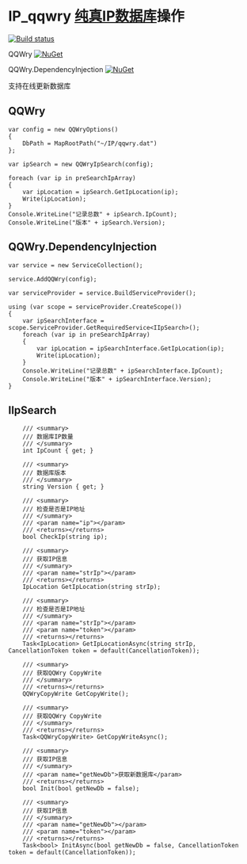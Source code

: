 # IP_qqwry [纯真IP数据库](http://www.cz88.net/)操作
[![Build status](https://ci.appveyor.com/api/projects/status/j89jp316jp1i8sg2?svg=true)](https://ci.appveyor.com/project/JadynWong/ip-qqwry)

QQWry [![NuGet](https://img.shields.io/nuget/v/QQWry.svg?style=flat)](https://www.nuget.org/packages/QQWry)

QQWry.DependencyInjection [![NuGet](https://img.shields.io/nuget/v/QQWry.DependencyInjection.svg?style=flat)](https://www.nuget.org/packages/QQWry.DependencyInjection)

支持在线更新数据库

## QQWry

    var config = new QQWryOptions()
    {
        DbPath = MapRootPath("~/IP/qqwry.dat")
    };

    var ipSearch = new QQWryIpSearch(config);

    foreach (var ip in preSearchIpArray)
    {
        var ipLocation = ipSearch.GetIpLocation(ip);
        Write(ipLocation);
    }
    Console.WriteLine("记录总数" + ipSearch.IpCount);
    Console.WriteLine("版本" + ipSearch.Version);

## QQWry.DependencyInjection

    var service = new ServiceCollection();

    service.AddQQWry(config);

    var serviceProvider = service.BuildServiceProvider();

    using (var scope = serviceProvider.CreateScope())
    {
        var ipSearchInterface = scope.ServiceProvider.GetRequiredService<IIpSearch>();
        foreach (var ip in preSearchIpArray)
        {
            var ipLocation = ipSearchInterface.GetIpLocation(ip);
            Write(ipLocation);
        }
        Console.WriteLine("记录总数" + ipSearchInterface.IpCount);
        Console.WriteLine("版本" + ipSearchInterface.Version);
    }

## IIpSearch

        /// <summary>
        /// 数据库IP数量
        /// </summary>
        int IpCount { get; }

        /// <summary>
        /// 数据库版本
        /// </summary>
        string Version { get; }

        /// <summary>
        /// 检查是否是IP地址
        /// </summary>
        /// <param name="ip"></param>
        /// <returns></returns>
        bool CheckIp(string ip);

        /// <summary>
        /// 获取IP信息
        /// </summary>
        /// <param name="strIp"></param>
        /// <returns></returns>
        IpLocation GetIpLocation(string strIp);

        /// <summary>
        /// 检查是否是IP地址
        /// </summary>
        /// <param name="strIp"></param>
        /// <param name="token"></param>
        /// <returns></returns>
        Task<IpLocation> GetIpLocationAsync(string strIp, CancellationToken token = default(CancellationToken));

        /// <summary>
        /// 获取QQWry CopyWrite
        /// </summary>
        /// <returns></returns>
        QQWryCopyWrite GetCopyWrite();

        /// <summary>
        /// 获取QQWry CopyWrite
        /// </summary>
        /// <returns></returns>
        Task<QQWryCopyWrite> GetCopyWriteAsync();

        /// <summary>
        /// 获取IP信息
        /// </summary>
        /// <param name="getNewDb">获取新数据库</param>
        /// <returns></returns>
        bool Init(bool getNewDb = false);

        /// <summary>
        /// 获取IP信息
        /// </summary>
        /// <param name="getNewDb"></param>
        /// <param name="token"></param>
        /// <returns></returns>
        Task<bool> InitAsync(bool getNewDb = false, CancellationToken token = default(CancellationToken));
